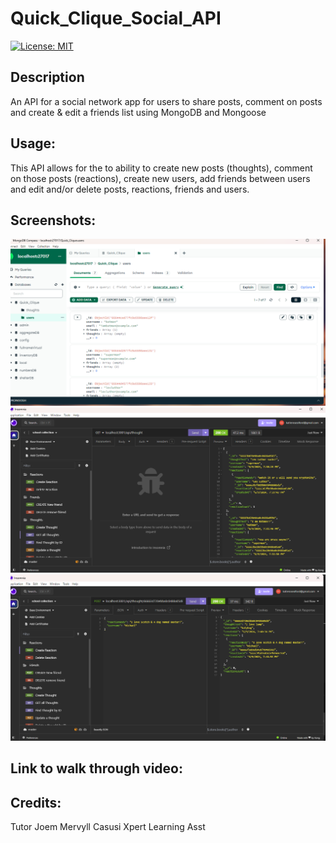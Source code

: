 # Quick_Clique_Social_API

[![License: MIT](https://img.shields.io/badge/License-MIT-yellow.svg)](https://opensource.org/licenses/MIT)

##  Description
An API for a social network app for users to share posts, comment on posts and create & edit a friends list using MongoDB and Mongoose

## Usage: 
This API allows for the to ability to create new posts (thoughts), comment on those posts (reactions), create new users, add friends between users and edit and/or delete posts, reactions, friends and users. 


## Screenshots:

![screenshot for Quick Clique application](./Public/images/mongo%20db%20screenshot.png)
![screenshot 2 for Quick Clique application](./Public/images/Social%20api%20Screenshot.png)
![screenshot 3 for Quick Clique application](./Public/images/Screenshot%203.png)

## Link to walk through video:


## Credits:
Tutor Joem Mervyll Casusi
Xpert Learning Asst
